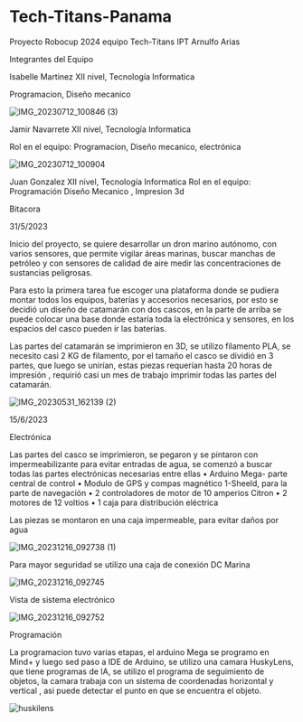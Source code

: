 # Tech-Titans-Panama

Proyecto Robocup 2024 equipo Tech-Titans IPT Arnulfo Arias

Integrantes del Equipo


Isabelle Martinez
XII nivel, Tecnología Informatica

Programacion, Diseño mecanico

![IMG_20230712_100846 (3)](https://github.com/techtitanspanama/Tech-Titans-Panama/assets/160556403/2e9ed67a-2384-490e-a029-7c5ada6c4275)


Jamir Navarrete
XII nivel, Tecnología Informatica

Rol en el equipo: Programacion, Diseño mecanico, electrónica

![IMG_20230712_100904](https://github.com/techtitanspanama/Tech-Titans-Panama/assets/160556403/060ceaea-19e5-497d-811d-3a7cdd9f1e7a)


Juan Gonzalez
XII nivel, Tecnología Informatica
Rol en el equipo: Programación Diseño Mecanico , Impresion 3d


Bitacora

31/5/2023

Inicio del proyecto, se quiere desarrollar un dron marino autónomo, con varios sensores, que permite vigilar áreas marinas, buscar manchas de petróleo y con sensores de calidad de aire medir las concentraciones de sustancias peligrosas.

Para esto la primera tarea fue escoger una plataforma donde se pudiera montar todos los equipos, baterías y accesorios necesarios, por esto se decidió un diseño de catamarán con dos cascos, en la parte de arriba se puede colocar una base donde estaría toda la electrónica y sensores, en los espacios del casco pueden ir las baterías.

Las partes del catamarán se imprimieron en 3D, se utilizo filamento PLA, se necesito casi 2 KG de filamento, por el tamaño el casco se dividió en 3 partes, que luego se unirían, estas piezas requerían hasta 20 horas de impresión , requirió casi un mes de trabajo imprimir todas las partes del catamarán.

![IMG_20230531_162139 (2)](https://github.com/techtitanspanama/Tech-Titans-Panama/assets/160556403/091c1e92-f210-4c51-9294-a762c268aa44)


15/6/2023

Electrónica

Las partes del casco se imprimieron, se pegaron y se pintaron con impermeabilizante para evitar entradas de agua, se comenzó a buscar todas las partes electrónicas necesarias entre ellas
•	Arduino Mega- parte central de control
•	Modulo de GPS y compas magnético 1-Sheeld, para la parte de navegación
•	 2 controladores de motor de 10 amperios Citron
•	2 motores de 12 voltios 
•	1 caja para distribución eléctrica

Las piezas se montaron en una caja impermeable, para evitar daños por agua

![IMG_20231216_092738 (1)](https://github.com/techtitanspanama/Tech-Titans-Panama/assets/160556403/5f296a9a-ce37-465e-84a7-7ab8991762b7)


Para mayor seguridad se utilizo una caja de conexión DC Marina


![IMG_20231216_092745](https://github.com/techtitanspanama/Tech-Titans-Panama/assets/160556403/e4618872-30d2-4804-a683-55f7db1b9a1f)


Vista de sistema electrónico

![IMG_20231216_092752](https://github.com/techtitanspanama/Tech-Titans-Panama/assets/160556403/610efba8-92bc-459f-b092-48f9d8f58bda)


Programación

La programacion tuvo varias etapas, el arduino Mega se programo en Mind+ y luego sed paso a IDE de Arduino, se utilizo una camara HuskyLens, que tiene programas de IA, se utilizo el programa de seguimiento de objetos, la camara trabaja con un sistema de coordenadas horizontal y vertical , asi puede detectar el punto en que se encuentra el objeto.


![huskilens](https://github.com/rangelmontenegro/Tech-Titans-Panama/assets/153778200/0a3fa448-d48e-4702-a388-7549f70c5b46)

